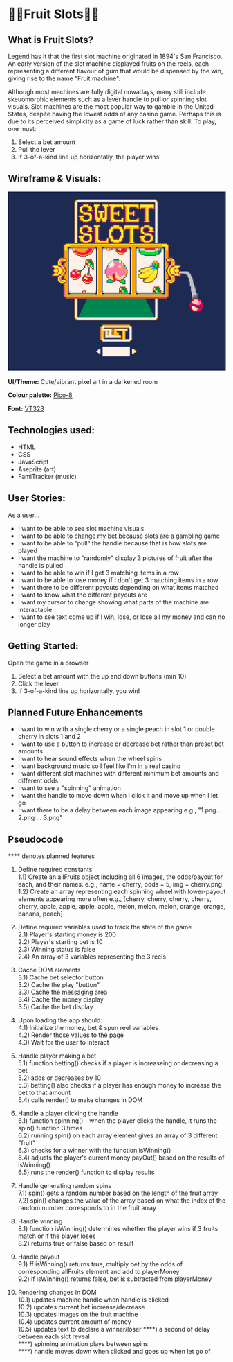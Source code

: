 # 🍑🍒Fruit Slots🍎🍊

## What is Fruit Slots?
Legend has it that the first slot machine originated in 1894's San Francisco. An early version of the slot machine displayed fruits on the reels, each representing a different flavour of gum that would be dispensed by the win, giving rise to the name "Fruit machine". 

Although most machines are fully digital nowadays, many still include skeuomorphic elements such as a lever handle to pull or spinning slot visuals. Slot machines are the most popular way to gamble in the United States, despite having the lowest odds of any casino game. Perhaps this is due to its perceived simplicity as a game of luck rather than skill. To play, one must:
1. Select a bet amount
2. Pull the lever
3. If 3-of-a-kind line up horizontally, the player wins!
 
## Wireframe & Visuals:
![screenshot](imgs/mockup.png)

**UI/Theme:** Cute/vibrant pixel art in a darkened room

**Colour palette:** [Pico-8](https://lospec.com/palette-list/pico-8)

**Font:** [VT323](https://fonts.google.com/specimen/VT323)

## Technologies used: 
- HTML 
- CSS 
- JavaScript 
- Aseprite (art)
- FamiTracker (music)

## User Stories:
As a user...
- I want to be able to see slot machine visuals
- I want to be able to change my bet because slots are a gambling game
- I want to be able to "pull" the handle because that is how slots are played
- I want the machine to "randomly" display 3 pictures of fruit after the handle is pulled 
- I want to be able to win if I get 3 matching items in a row
- I want to be able to lose money if I don't get 3 matching items in a row
- I want there to be different payouts depending on what items matched
- I want to know what the different payouts are
- I want my cursor to change showing what parts of the machine are interactable
- I want to see text come up if I win, lose, or lose all my money and can no longer play

## Getting Started:
Open the game in a browser
1. Select a bet amount with the up and down buttons (min 10)
2. Click the lever
3. If 3-of-a-kind line up horizontally, you win!

## Planned Future Enhancements
- I want to win with a single cherry or a single peach in slot 1 or double cherry in slots 1 and 2
- I want to use a button to increase or decrease bet rather than preset bet amounts
- I want to hear sound effects when the wheel spins
- I want background music so I feel like I'm in a real casino
- I want different slot machines with different minimum bet amounts and different odds
- I want to see a "spinning" animation 
- I want the handle to move down when I click it and move up when I let go
- I want there to be a delay between each image appearing e.g., "1.png... 2.png ... 3.png" 

## Pseudocode
**** denotes planned features

1) Define required constants  
    1.1) Create an allFruits object including all 6 images, the odds/payout for each, and their names. e.g., name = cherry, odds = 5, img = cherry.png   
    1.2) Create an array representing each spinning wheel with lower-payout elements appearing more often e.g., [cherry, cherry, cherry, cherry, cherry, apple, apple, apple, apple, melon, melon, melon, orange, orange, banana, peach]  

2) Define required variables used to track the state of the game  
    2.1) Player's starting money is 200  
    2.2) Player's starting bet is 10  
    2.3) Winning status is false  
    2.4) An array of 3 variables representing the 3 reels  

3) Cache DOM elements  
    3.1) Cache bet selector button  
    3.2) Cache the play "button"  
    3.3) Cache the messaging area  
    3.4) Cache the money display  
    3.5) Cache the bet display  

4) Upon loading the app should:  
    4.1) Initialize the money, bet & spun reel variables  
    4.2) Render those values to the page   
    4.3) Wait for the user to interact  

5) Handle player making a bet  
    5.1) function betting() checks if a player is increaseing or decreasing a bet  
    5.2) adds or decreases by 10  
    5.3) betting() also checks if a player has enough money to increase the bet to that amount  
    5.4) calls render() to make changes in DOM  

6) Handle a player clicking the handle  
    6.1) function spinning() - when the player clicks the handle, it runs the spin() function 3 times  
    6.2) running spin() on each array element gives an array of 3 different "fruit"  
    6.3) checks for a winner with the function isWinning()  
    6.4) adjusts the player's current money payOut() based on the results of isWinning()  
    6.5) runs the render() function to display results  

7) Handle generating random spins  
    7.1) spin() gets a random number based on the length of the fruit array  
    7.2) spin() changes the value of the array based on what the index of the random number corresponds to in the fruit array  

8) Handle winning  
    8.1) function isWinning() determines whether the player wins if 3 fruits match or if the player loses  
    8.2) returns true or false based on result  

9) Handle payout  
    9.1) ff isWinning() returns true, multiply bet by the odds of corresponding allFruits element and add to playerMoney  
    9.2) if isWinning() returns false, bet is subtracted from playerMoney  

10) Rendering changes in DOM  
    10.1) updates machine handle when handle is clicked  
    10.2) updates current bet increase/decrease  
    10.3) updates images on the fruit machine  
    10.4) updates current amount of money  
    10.5) updates text to declare a winner/loser 
    ****) a second of delay between each slot reveal  
    ****) spinning animation plays between spins  
    ****) handle moves down when clicked and goes up when let go of  
